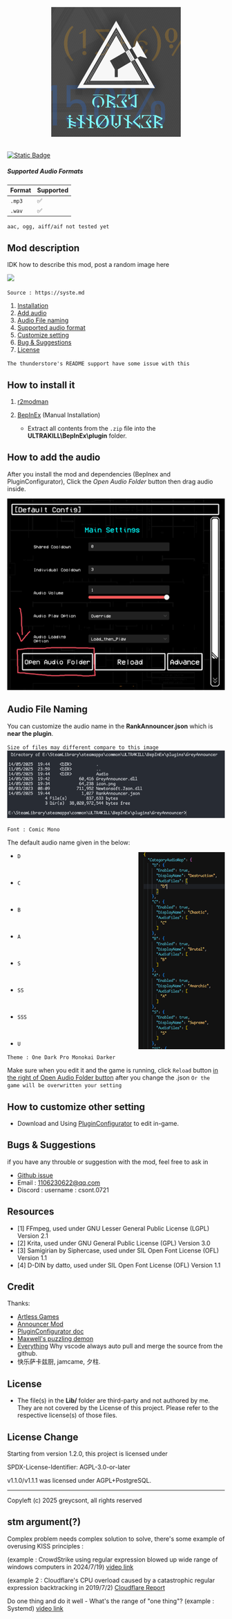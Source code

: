 <div align=center>
<img src="https://github.com/greycsont/GreyAnnouncer/raw/main/docs/image/GreyAnnouncer_Icon_v4ver2.png" width="300" height="300">
</div>
<br>

[![Static Badge](https://img.shields.io/badge/Ask-Deepwiki-blue)](https://deepwiki.com/greycsont/GreyAnnouncer)

##### Supported Audio Formats

| Format      | Supported |                 
|-------------|-----------|
| `.mp3`      | ✅        |       
| `.wav`      | ✅        |

`aac, ogg, aiff/aif not tested yet`

## Mod description
IDK how to describe this mod, post a random image here

<img src="https://syste.md/">

` Source : https://syste.md `

1. [Installation](#how-to-install-it)
2. [Add audio](#how-to-add-the-audio)
3. [Audio File naming](#audio-file-naming)
4. [Supported audio format](#supported-audio-formats)
5. [Customize setting](#how-to-customize-other-setting)
6. [Bug & Suggestions](#bugs--suggestions)
7. [License](#license)

`The thunderstore's README support have some issue with this`

## How to install it
1. [r2modman](https://thunderstore.io/c/ultrakill/p/ebkr/r2modman/)

2. [BepInEx](https://thunderstore.io/c/ultrakill/p/BepInEx/BepInExPack/) (Manual Installation)
   - Extract all contents from the `.zip` file into the **ULTRAKILL\BepInEx\plugin** folder.


## How to add the audio
After you install the mod and dependencies (BepInex and PluginConfigurator), Click the *Open Audio Folder* button then drag audio inside.

<img src="https://github.com/greycsont/GreyAnnouncer/raw/main/docs/image/open_Audio_Folder.png">

## Audio File Naming

You can customize the audio name in the **RankAnnouncer.json** which is **near the plugin**.

`Size of files may different compare to this image`
<img src="https://github.com/greycsont/GreyAnnouncer/raw/main/docs/image/file_structure_CLI.png">

`Font : Comic Mono`

The default audio name given in the below:

<img align="right" width="200" src="https://github.com/greycsont/GreyAnnouncer/raw/main/docs/image/customAudioName.png">

- `D`

<br>

- `C`

<br>

- `B`

<br>

- `A`

<br>

- `S`

<br>

- `SS`

<br>

- `SSS`
<br>

- `U`

`Theme : One Dark Pro Monokai Darker`

Make sure when you edit it and the game is running, click `Reload` button [in the right of Open Audio Folder button](#how-to-add-the-audio) after you change the .json
`Or the game will be overwritten your setting`

## How to customize other setting
- Download and Using [PluginConfigurator](https://thunderstore.io/c/ultrakill/p/EternalsTeam/PluginConfigurator/) to edit in-game.

## Bugs & Suggestions
if you have any throuble or suggestion with the mod, feel free to ask in 
- [Github issue](https://github.com/greycsont/GreyAnnouncer/issues)
- Email : 1106230622@qq.com
- Discord : username : csont.0721

## Resources
- [1] FFmpeg, used under GNU Lesser General Public License (LGPL) Version 2.1
- [2] Krita, used under GNU General Public License (GPL) Version 3.0
- [3] Samigirian by Siphercase, used under SIL Open Font License (OFL) Version 1.1
- [4] D-DIN by datto, used under SIL Open Font License (OFL) Version 1.1
  
## Credit
Thanks:
- [Artless Games](https://space.bilibili.com/1237125233)
- [Announcer Mod](https://www.nexusmods.com/ultrakill/mods/54)
- [PluginConfigurator doc](https://github.com/eternalUnion/UKPluginConfigurator/wiki)
- [Maxwell's puzzling demon](https://store.steampowered.com/app/2770160/)
- [Everything](https://www.voidtools.com/) Why vscode always auto pull and merge the source from the github.
- 快乐萨卡兹厨, jamcame, 夕柱.

## License
- The file(s) in the **Lib/** folder are third-party and not authored by me. They are not covered by the License of this project. Please refer to the respective license(s) of those files.

## License Change
Starting from version 1.2.0, this project is licensed under

SPDX-License-Identifier: AGPL-3.0-or-later

v1.1.0/v1.1.1 was licensed under AGPL+PostgreSQL.

---                     
Copyleft (c) 2025 greycsont, all rights reserved


## stm argument(?)
Complex problem needs complex solution to solve, there's some example of overusing KISS principles :

(example : CrowdStrike using regular expression blowed up wide range of windows computers in 2024/7/19) [video link](https://www.bilibili.com/video/BV1h9WReZEE7)

(example 2 : Cloudflare's CPU overload caused by a catastrophic regular expression backtracking in 2019/7/2) [Cloudflare Report](https://blog.cloudflare.com/details-of-the-cloudflare-outage-on-july-2-2019/)

Do one thing and do it well - What's the range of "one thing"? (example : Systemd) [video link](https://www.bilibili.com/video/BV1Es4yeUEdS)

<br><br><br><br><br><br><br><br><br><br><br><br><br><br><br>


###### Easter egg
然后是博√大人，人类开局被博√秒杀，第二个人又被博√秒杀，第三个人接着被博√秒杀，第四个人还是被博√秒杀，自带霸体，不受委屈，哪怕不需要挂人也能全场游龙，自身超短的前摇外加锦上添花的插地窖机制，使得博√非常的超模
